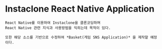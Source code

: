 # Instaclone React Native Application
    React Native를 이용하여 Instaclone을 클론코딩하며
    React Native 관련 지식과 사용방법을 익히는데 목적이 있다.

    또한 해당 소스를 기반으로 수정하여 *Basket(게임 SNS Application)* 을 제작할 예정이다.

